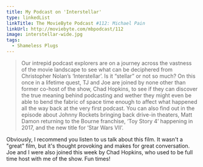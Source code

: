 ```yaml
---
title: My Podcast on 'Interstellar'
type: linkedList
linkTitle: The MovieByte Podcast #112: Michael Pain
linkUrl: http://moviebyte.com/mbpodcast/112
image: interstellar-wide.jpg
tags:
  - Shameless Plugs
---
```


<blockquote>
<p>Our intrepid podcast explorers are on a journey across the vastness of the movie landscape to see what can be deciphered from Christopher Nolan’s ‘Interstellar’. Is it “stellar” or not so much? On this once in a lifetime quest, TJ and Joe are joined by none other than former co-host of the show, Chad Hopkins, to see if they can discover the true meaning behind podcasting and wether they might even be able to bend the fabric of space time enough to affect what happened all the way back at the very first podcast. You can also find out in the episode about Johnny Rockets bringing back drive-in theaters, Matt Damon returning to the Bourne franchise, ‘Toy Story 4’ happening in 2017, and the new title for ‘Star Wars VII’.</p>
</blockquote>

<p>Obviously, I recommend you listen to us talk about this film. It wasn't a "great" film, but it's thought provoking and makes for great conversation. Joe and I were also joined this week by Chad Hopkins, who used to be full time host with me of the show. Fun times!</p>

